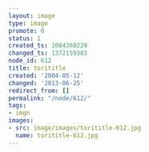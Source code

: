 ```yaml
---
layout: image
type: image
promote: 0
status: 1
created_ts: 1084360229
changed_ts: 1372159383
node_id: 612
title: torititle
created: '2004-05-12'
changed: '2013-06-25'
redirect_from: []
permalink: "/node/612/"
tags:
- imgn
images:
- src: image/images/torititle-612.jpg
  name: torititle-612.jpg
---
```


